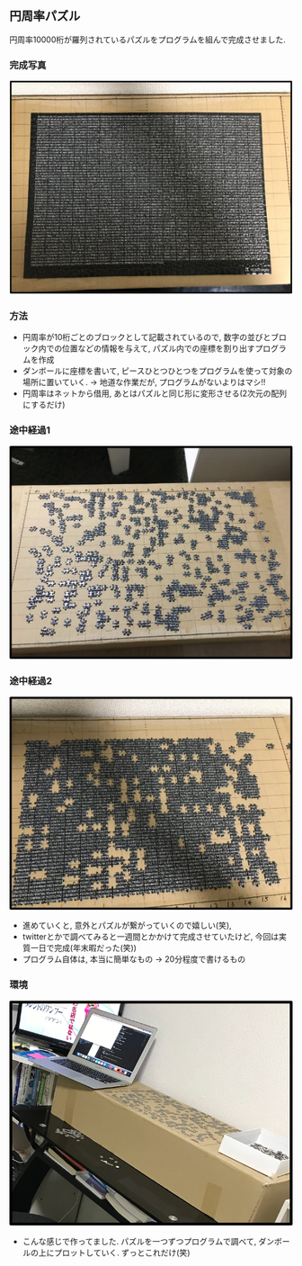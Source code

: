 ## 円周率パズル

円周率10000桁が羅列されているパズルをプログラムを組んで完成させました.

### 完成写真
![Test Image 6](https://github.com/aoimaru/Pi/blob/main/%E5%AE%8C%E6%88%90.jpg)

### 方法
* 円周率が10桁ごとのブロックとして記載されているので, 数字の並びとブロック内での位置などの情報を与えて, パズル内での座標を割り出すプログラムを作成
* ダンボールに座標を書いて, ピースひとつひとつをプログラムを使って対象の場所に置いていく. -> 地道な作業だが, プログラムがないよりはマシ!!
* 円周率はネットから借用, あとはパズルと同じ形に変形させる(2次元の配列にするだけ)

### 途中経過1
![Test Image 6](https://github.com/aoimaru/Pi/blob/main/%E9%80%94%E4%B8%AD%E7%B5%8C%E9%81%8E1.jpg)

### 途中経過2
![Test Image 6](https://github.com/aoimaru/Pi/blob/main/%E9%80%94%E4%B8%AD%E7%B5%8C%E9%81%8E2.jpg)
* 進めていくと, 意外とパズルが繋がっていくので嬉しい(笑), 
* twitterとかで調べてみると一週間とかかけて完成させていたけど, 今回は実質一日で完成(年末暇だった(笑))
* プログラム自体は, 本当に簡単なもの -> 20分程度で書けるもの

### 環境
![Test Image 6](https://github.com/aoimaru/Pi/blob/main/%E7%92%B0%E5%A2%83.png)
* こんな感じで作ってました. パズルを一つずつプログラムで調べて, ダンボールの上にプロットしていく. ずっとこれだけ(笑)

